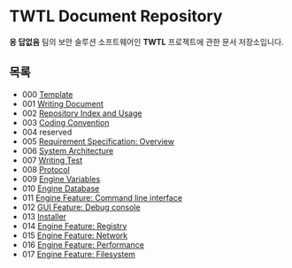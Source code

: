 # TWTL Document Repository

**응 답없음** 팀의 보안 솔루션 소프트웨어인 **TWTL** 프로젝트에 관한 문서 저장소입니다.

## 목록

* 000 [Template](/000-template)
* 001 [Writing Document](/001-writing)
* 002 [Repository Index and Usage](/002-index)
* 003 [Coding Convention](/003-coding)
* 004 reserved
* 005 [Requirement Specification: Overview](/005-overview)
* 006 [System Architecture](/006-architecture)
* 007 [Writing Test](/007-testwriting)
* 008 [Protocol](/008-protocol)
* 009 [Engine Variables](/009-variables)
* 010 [Engine Database](/010-database)
* 011 [Engine Feature: Command line interface](/011-enginecli)
* 012 [GUI Feature: Debug console](/012-guiconsole)
* 013 [Installer](/013-installer)
* 014 [Engine Feature: Registry](/014-enginereg)
* 015 [Engine Feature: Network](/015-enginenet)
* 016 [Engine Feature: Performance](/016-engineperf)
* 017 [Engine Feature: Filesystem](/017-enginefiles)
